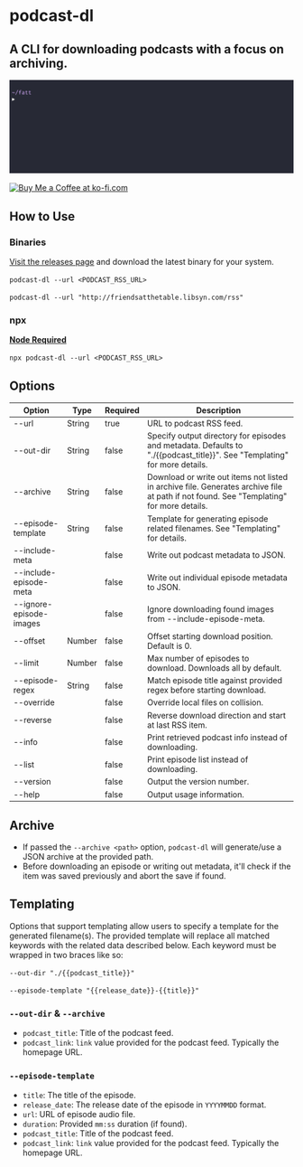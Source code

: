 # podcast-dl

## A CLI for downloading podcasts with a focus on archiving.

![podcast-dl example gif](./docs/podcast-dl-example.gif)

<a href='https://ko-fi.com/A0A01PXDX' target='_blank'><img height='36' style='border:0px;height:36px;' src='https://cdn.ko-fi.com/cdn/kofi2.png?v=2' border='0' alt='Buy Me a Coffee at ko-fi.com' /></a>

## How to Use

### Binaries

[Visit the releases page](https://github.com/lightpohl/podcast-dl/releases) and download the latest binary for your system.

`podcast-dl --url <PODCAST_RSS_URL>`

`podcast-dl --url "http://friendsatthetable.libsyn.com/rss"`

### npx

**[Node Required](https://nodejs.org/en/)**

`npx podcast-dl --url <PODCAST_RSS_URL>`

## Options

| Option                  | Type   | Required | Description                                                                                                                             |
| ----------------------- | ------ | -------- | --------------------------------------------------------------------------------------------------------------------------------------- |
| --url                   | String | true     | URL to podcast RSS feed.                                                                                                                |
| --out-dir               | String | false    | Specify output directory for episodes and metadata. Defaults to "./{{podcast_title}}". See "Templating" for more details.               |
| --archive               | String | false    | Download or write out items not listed in archive file. Generates archive file at path if not found. See "Templating" for more details. |
| --episode-template      | String | false    | Template for generating episode related filenames. See "Templating" for details.                                                        |
| --include-meta          |        | false    | Write out podcast metadata to JSON.                                                                                                     |
| --include-episode-meta  |        | false    | Write out individual episode metadata to JSON.                                                                                          |
| --ignore-episode-images |        | false    | Ignore downloading found images from --include-episode-meta.                                                                            |
| --offset                | Number | false    | Offset starting download position. Default is 0.                                                                                        |
| --limit                 | Number | false    | Max number of episodes to download. Downloads all by default.                                                                           |
| --episode-regex         | String | false    | Match episode title against provided regex before starting download.                                                                    |
| --override              |        | false    | Override local files on collision.                                                                                                      |
| --reverse               |        | false    | Reverse download direction and start at last RSS item.                                                                                  |
| --info                  |        | false    | Print retrieved podcast info instead of downloading.                                                                                    |
| --list                  |        | false    | Print episode list instead of downloading.                                                                                              |
| --version               |        | false    | Output the version number.                                                                                                              |
| --help                  |        | false    | Output usage information.                                                                                                               |

## Archive

- If passed the `--archive <path>` option, `podcast-dl` will generate/use a JSON archive at the provided path.
- Before downloading an episode or writing out metadata, it'll check if the item was saved previously and abort the save if found.

## Templating

Options that support templating allow users to specify a template for the generated filename(s). The provided template will replace all matched keywords with the related data described below. Each keyword must be wrapped in two braces like so:

`--out-dir "./{{podcast_title}}"`

`--episode-template "{{release_date}}-{{title}}"`

### `--out-dir` & `--archive`

- `podcast_title`: Title of the podcast feed.
- `podcast_link`: `link` value provided for the podcast feed. Typically the homepage URL.

### `--episode-template`

- `title`: The title of the episode.
- `release_date`: The release date of the episode in `YYYYMMDD` format.
- `url`: URL of episode audio file.
- `duration`: Provided `mm:ss` duration (if found).
- `podcast_title`: Title of the podcast feed.
- `podcast_link`: `link` value provided for the podcast feed. Typically the homepage URL.
